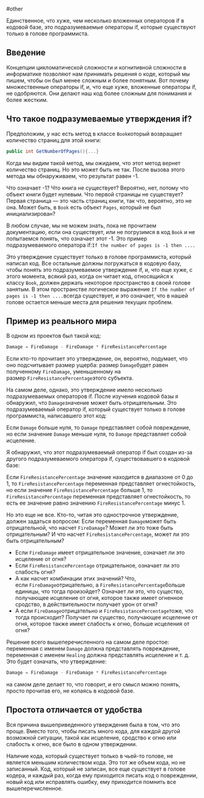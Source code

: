 #other 

Единственное, что хуже, чем несколько вложенных операторов if в кодовой базе, это подразумеваемые операторы if, которые существуют только в голове программиста.

## Введение
Концепции цикломатической сложности и когнитивной сложности в информатике позволяют нам принимать решения о коде, который мы пишем, чтобы он был менее сложным и более понятным. Вот почему множественные операторы if, и, что еще хуже, вложенные операторы if, не одобряются. Они делают наш код более сложным для понимания и более жестким.

## Что такое подразумеваемые утверждения if?
Предположим, у нас есть метод в классе `Book`который возвращает количество страниц для этой книги:
```cs
public int GetNumberOfPages(){...}
```

Когда мы видим такой метод, мы ожидаем, что этот метод вернет количество страниц. Но это может быть не так. После вызова этого метода мы обнаруживаем, что результат равен -1.

Что означает -1? Что книга не существует? Вероятно, нет, потому что объект книги будет нулевым. Что первой страницы не существует? Первая страница — это часть страниц книги, так что, вероятно, это не она. Может быть, в `Book` есть объект `Pages`, который не был инициализирован?

В любом случае, мы не можем знать, пока не прочитаем документацию, если она существует, или не погрузимся в код `Book` и не попытаемся понять, что означает этот -1. Это пример подразумеваемого оператора if:`If the number of pages is -1 then ....`

Это утверждение существует только в голове программиста, который написал код. Все остальные должны погружаться в кодовую базу, чтобы понять это подразумеваемое утверждение if, и, что еще хуже, с этого момента, всякий раз, когда он читает код, относящийся к классу `Book`, должен держать некоторое пространство в своей голове занятым. В этом пространстве логическое выражение `If the number of pages is -1 then ....`всегда существует, и это означает, что в нашей голове остается меньше места для решения текущих проблем.

## Пример из реального мира
В одном из проектов был такой код:
```cs
Damage = FireDamage - FireDamage * FireResistancePercentage
```

Если кто-то прочитает это утверждение, он, вероятно, подумает, что оно подсчитывает размер ущерба: размер `Damage`будет равен полученному `FireDamage`, уменьшенному на размер `FireResistancePercentage`этого субъекта.

На самом деле, однако, это утверждение имело несколько подразумеваемых операторов if. После изучения кодовой базы я обнаружил, что `Damage`значение может быть отрицательным. Это подразумеваемый оператор if, который существует только в голове программиста, написавшего этот код:

Если `Damage` больше нуля, то `Damage` представляет собой повреждение, но если значение `Damage` меньше нуля, то `Damage` представляет собой исцеление.

Я обнаружил, что этот подразумеваемый оператор if был создан из-за другого подразумеваемого оператора if, существовавшего в кодовой базе:

Если `FireResistancePercentage` значение находится в диапазоне от 0 до 1, то `FireResistancePercentage` переменная представляет огнестойкость, но если значение `FireResistancePercentage` больше 1, то `FireResistancePercentage` переменная представляет огнестойкость, то есть ее значение равно значению `FireResistancePercentage` минус 1.

Но это еще не все. Кто-то, читая это однострочное утверждение, должен задаться вопросом: Если переменная `Damage`может быть отрицательной, что насчет `FireDamage`? Может ли это тоже быть отрицательным? И что насчет `FireResistancePercentage`, может ли это быть отрицательным?

- Если `FireDamage` имеет отрицательное значение, означает ли это исцеление от огня?
- Если `FireResistancePercentage` отрицательное, означает ли это слабость огня?
- А как насчет комбинации этих значений? Что, если `FireDamage`отрицательно, а `FireResistancePercentage`больше единицы, что тогда произойдет? Означает ли это, что существо, получающее исцеление от огня, которое также имеет огненное сродство, в действительности получает урон от огня?
- А если `FireDamage`отрицательно и `FireResistancePercentage`тоже, что тогда происходит? Получает ли существо, получающее исцеление от огня, которое также имеет слабость к огню, больше исцеления от огня?

Решение всего вышеперечисленного на самом деле простое: переменная с именем `Damage` должна представлять повреждение, переменная с именем `Healing` должна представлять исцеление и т. д. Это будет означать, что утверждение:
```cs
Damage = FireDamage - FireDamage * FireResistancePercentage
```
на самом деле делает то, что говорит, и его смысл можно понять, просто прочитав его, не копаясь в кодовой базе.

## Простота отличается от удобства
Вся причина вышеприведенного утверждения была в том, что это проще. Вместо того, чтобы писать много кода, для каждой другой возможной ситуации, такой как исцеление, сродство к огню или слабость к огню, все было в одном утверждении.

Наличие кода, который существует только в чьей-то голове, не является меньшим количеством кода. Это тот же объем кода, но не записанный. Код, который не записан, все еще существует в голове кодера, и каждый раз, когда ему приходится писать код о повреждении, новый код или исправлять ошибку, ему приходится помнить все вышеперечисленное.